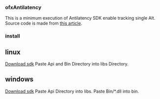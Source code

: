### ofxAntilatency
This is a minimum execution of Antilatency SDK enable tracking single Alt.<br/>
Source code is made from [this article](https://developers.antilatency.com/HowTo/TrackingMinimalDemoCpp_en.html).

### install

## linux

[Download sdk](https://developers.antilatency.com/Sdk/Configurator_en.html#{%22Release%22:%224.5.0%22,%22Target%22:%22Native%22,%22Language%22:%22CPlusPlus%22,%22TargetSettings%22:{%22Exceptions%22:true,%22MathTypes%22:%22Default%22},%22Libraries%22:{%22AltEnvironmentSelector%22:true,%22AltEnvironmentArbitrary2D%22:true,%22AltEnvironmentHorizontalGrid%22:true,%22AltEnvironmentPillars%22:true,%22AltEnvironmentAdditionalMarkers%22:true,%22AltEnvironmentRectangle%22:true,%22AltEnvironmentSides%22:true,%22DeviceNetwork%22:true,%22AltTracking%22:true,%22Bracer%22:true,%22HardwareExtensionInterface%22:true,%22RadioMetrics%22:true,%22PhysicalConfigurableEnvironment%22:true,%22TrackingAlignment%22:true,%22StorageClient%22:true,%22StereoGlasses%22:false,%22IllumetryDisplay%22:false},%22OS%22:{%22WindowsDesktop%22:{%22x86%22:true,%22x64%22:true},%22WindowsUWP%22:{%22x64%22:true,%22armeabi-v7a%22:true,%22arm64-v8a%22:true},%22Android%22:{%22aar%22:true},%22Linux%22:{%22x86_64%22:true,%22arm-linux-gnueabihf%22:true,%22aarch64-linux-gnu%22:true}}})
Paste Api and Bin Directory into libs Directory.

## windows

[Download sdk](https://developers.antilatency.com/Sdk/Configurator_en.html#{%22Release%22:%224.5.0%22,%22Target%22:%22Native%22,%22Language%22:%22CPlusPlus%22,%22TargetSettings%22:{%22Exceptions%22:true,%22MathTypes%22:%22Default%22},%22Libraries%22:{%22AltEnvironmentSelector%22:true,%22AltEnvironmentArbitrary2D%22:true,%22AltEnvironmentHorizontalGrid%22:true,%22AltEnvironmentPillars%22:true,%22AltEnvironmentAdditionalMarkers%22:true,%22AltEnvironmentRectangle%22:true,%22AltEnvironmentSides%22:true,%22DeviceNetwork%22:true,%22AltTracking%22:true,%22Bracer%22:true,%22HardwareExtensionInterface%22:true,%22RadioMetrics%22:true,%22PhysicalConfigurableEnvironment%22:true,%22TrackingAlignment%22:true,%22StorageClient%22:true,%22StereoGlasses%22:false,%22IllumetryDisplay%22:false},%22OS%22:{%22WindowsDesktop%22:{%22x86%22:true,%22x64%22:true},%22WindowsUWP%22:{%22x64%22:true,%22armeabi-v7a%22:true,%22arm64-v8a%22:true},%22Android%22:{%22aar%22:true},%22Linux%22:{%22x86_64%22:true,%22arm-linux-gnueabihf%22:true,%22aarch64-linux-gnu%22:true}}})
Paste Api Directory into libs.
Paste Bin/*.dll into bin.
